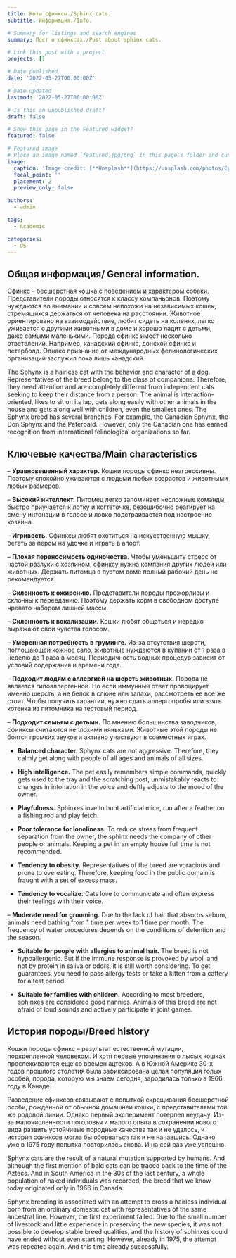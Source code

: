 ```yaml
---
title: Коты сфинксы./Sphinx cats.
subtitle: Информация./Info.

# Summary for listings and search engines
summary: Пост о сфинксах./Post about sphinx cats.

# Link this post with a project
projects: []

# Date published
date: '2022-05-27T00:00:00Z'

# Date updated
lastmod: '2022-05-27T00:00:00Z'

# Is this an unpublished draft?
draft: false

# Show this page in the Featured widget?
featured: false

# Featured image
# Place an image named `featured.jpg/png` in this page's folder and customize its options here.
image:
  caption: 'Image credit: [**Unsplash**](https://unsplash.com/photos/CpkOjOcXdUY)'
  focal_point: ''
  placement: 2
  preview_only: false

authors:
  - admin

tags:
  - Academic

categories:
  - OS
---
```



## Общая информация/ General information.

Сфинкс – бесшерстная кошка с поведением и характером собаки. Представители породы относятся к классу компаньонов. Поэтому нуждаются во внимании и совсем непохожи на независимых кошек, стремящихся держаться от человека на расстоянии. Животное ориентировано на взаимодействие, любит сидеть на коленях, легко уживается с другими животными в доме и хорошо ладит с детьми, даже самыми маленькими. Порода сфинкс имеет несколько ответвлений. Например, канадский сфинкс, донской сфинкс и петерболд. Однако признание от международных фелинологических организаций заслужил пока лишь канадский. 

The Sphynx is a hairless cat with the behavior and character of a dog. Representatives of the breed belong to the class of companions. Therefore, they need attention and are completely different from independent cats seeking to keep their distance from a person. The animal is interaction-oriented, likes to sit on its lap, gets along easily with other animals in the house and gets along well with children, even the smallest ones. The Sphynx breed has several branches. For example, the Canadian Sphynx, the Don Sphynx and the Peterbald. However, only the Canadian one has earned recognition from international felinological organizations so far.

## Ключевые качества/Main characteristics

– **Уравновешенный характер.** Кошки породы сфинкс неагрессивны. Поэтому спокойно уживаются с людьми любых возрастов и животными любых размеров.

– **Высокий интеллект.** Питомец легко запоминает несложные команды, быстро приучается к лотку и когтеточке, безошибочно реагирует на смену интонации в голосе и ловко подстраивается под настроение хозяина.

– **Игривость.** Сфинксы любят охотиться на искусственную мышку, бегать за пером на удочке и играть в апорт.

– **Плохая переносимость одиночества.** Чтобы уменьшить стресс от частой разлуки с хозяином, сфинксу нужна компания других людей или животных. Держать питомца в пустом доме полный рабочий день не рекомендуется.

– **Склонность к ожирению.** Представители породы прожорливы и склонны к перееданию. Поэтому держать корм в свободном доступе чревато набором лишней массы.

– **Склонность к вокализации.** Кошки любят общаться и нередко выражают свои чувства голосом.

– **Умеренная потребность в груминге.** Из-за отсутствия шерсти, поглощающей кожное сало, животные нуждаются в купании от 1 раза в неделю до 1 раза в месяц. Периодичность водных процедур зависит от условий содержания и времени года.

– **Подходит людям с аллергией на шерсть животных.** Порода не является гипоаллергенной. Но если иммунный ответ провоцирует именно шерсть, а не белок в слюне или запахи, рассмотреть ее все же стоит. Чтобы получить гарантии, нужно сдать аллергопробы или взять котенка из питомника на тестовый период.

– **Подходит семьям с детьми.** По мнению большинства заводчиков, сфинксы считаются неплохими няньками. Животные этой породы не боятся громких звуков и активно участвуют в совместных играх.

- **Balanced character.** Sphynx cats are not aggressive. Therefore, they calmly get along with people of all ages and animals of all sizes.

- **High intelligence.** The pet easily remembers simple commands, quickly gets used to the tray and the scratching post, unmistakably reacts to changes in intonation in the voice and deftly adjusts to the mood of the owner.

- **Playfulness.** Sphinxes love to hunt artificial mice, run after a feather on a fishing rod and play fetch.

- **Poor tolerance for loneliness.** To reduce stress from frequent separation from the owner, the sphinx needs the company of other people or animals. Keeping a pet in an empty house full time is not recommended.

- **Tendency to obesity.** Representatives of the breed are voracious and prone to overeating. Therefore, keeping food in the public domain is fraught with a set of excess mass.

- **Tendency to vocalize.** Cats love to communicate and often express their feelings with their voice.

– **Moderate need for grooming.** Due to the lack of hair that absorbs sebum, animals need bathing from 1 time per week to 1 time per month. The frequency of water procedures depends on the conditions of detention and the season.

- **Suitable for people with allergies to animal hair.** The breed is not hypoallergenic. But if the immune response is provoked by wool, and not by protein in saliva or odors, it is still worth considering. To get guarantees, you need to pass allergy tests or take a kitten from a cattery for a test period.

- **Suitable for families with children.** According to most breeders, sphinxes are considered good nannies. Animals of this breed are not afraid of loud sounds and actively participate in joint games.

## История породы/Breed history

Кошки породы сфинкс – результат естественной мутации, подкрепленной человеком. И хотя первые упоминания о лысых кошках прослеживаются еще со времен ацтеков. А в Южной Америке 30-х годов прошлого столетия была зафиксирована целая популяция голых особей, порода, которую мы знаем сегодня, зародилась только в 1966 году в Канаде.

Разведение сфинксов связывают с попыткой скрещивания бесшерстной особи, рожденной от обычной домашней кошки, с представителями той же родовой линии. Однако первый эксперимент потерпел неудачу. Из-за малочисленности поголовья и малого опыта в сохранении нового вида развить устойчивые породные качества так и не удалось, и история сфинксов могла бы оборваться так и не начавшись. Однако уже в 1975 году попытка повторилась снова. И на сей раз уже успешно.

Sphynx cats are the result of a natural mutation supported by humans. And although the first mention of bald cats can be traced back to the time of the Aztecs. And in South America in the 30s of the last century, a whole population of naked individuals was recorded, the breed that we know today originated only in 1966 in Canada.

Sphynx breeding is associated with an attempt to cross a hairless individual born from an ordinary domestic cat with representatives of the same ancestral line. However, the first experiment failed. Due to the small number of livestock and little experience in preserving the new species, it was not possible to develop stable breed qualities, and the history of sphinxes could have ended without even starting. However, already in 1975, the attempt was repeated again. And this time already successfully.
